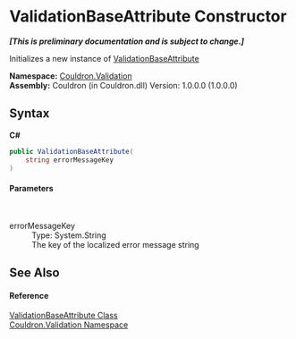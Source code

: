 # ValidationBaseAttribute Constructor 
 _**\[This is preliminary documentation and is subject to change.\]**_

Initializes a new instance of <a href="T_Couldron_Validation_ValidationBaseAttribute">ValidationBaseAttribute</a>

**Namespace:**&nbsp;<a href="N_Couldron_Validation">Couldron.Validation</a><br />**Assembly:**&nbsp;Couldron (in Couldron.dll) Version: 1.0.0.0 (1.0.0.0)

## Syntax

**C#**<br />
``` C#
public ValidationBaseAttribute(
	string errorMessageKey
)
```


#### Parameters
&nbsp;<dl><dt>errorMessageKey</dt><dd>Type: System.String<br />The key of the localized error message string</dd></dl>

## See Also


#### Reference
<a href="T_Couldron_Validation_ValidationBaseAttribute">ValidationBaseAttribute Class</a><br /><a href="N_Couldron_Validation">Couldron.Validation Namespace</a><br />